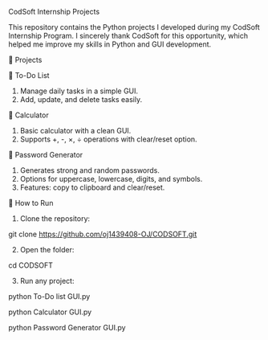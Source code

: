 CodSoft Internship Projects

This repository contains the Python projects I developed during my CodSoft Internship Program.
I sincerely thank CodSoft for this opportunity, which helped me improve my skills in Python and GUI development.

📌 Projects

📝 To-Do List

1. Manage daily tasks in a simple GUI.
2. Add, update, and delete tasks easily.

🧮 Calculator

1. Basic calculator with a clean GUI.
2. Supports +, -, ×, ÷ operations with clear/reset option.

🔐 Password Generator

1. Generates strong and random passwords.
2. Options for uppercase, lowercase, digits, and symbols.
3. Features: copy to clipboard and clear/reset.

🚀 How to Run

1. Clone the repository:

git clone https://github.com/oj1439408-OJ/CODSOFT.git


2. Open the folder:

cd CODSOFT


3. Run any project:

python To-Do list GUI.py

python Calculator GUI.py

python Password Generator GUI.py
